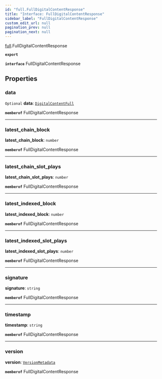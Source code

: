 ```yaml
---
id: "full.FullDigitalContentResponse"
title: "Interface: FullDigitalContentResponse"
sidebar_label: "FullDigitalContentResponse"
custom_edit_url: null
pagination_prev: null
pagination_next: null
---
```


[full](../namespaces/full.md).FullDigitalContentResponse

**`export`**

**`interface`** FullDigitalContentResponse

## Properties

### data

 `Optional` **data**: [`DigitalContentFull`](full.DigitalContentFull.md)

**`memberof`** FullDigitalContentResponse

___

### latest\_chain\_block

 **latest\_chain\_block**: `number`

**`memberof`** FullDigitalContentResponse

___

### latest\_chain\_slot\_plays

 **latest\_chain\_slot\_plays**: `number`

**`memberof`** FullDigitalContentResponse

___

### latest\_indexed\_block

 **latest\_indexed\_block**: `number`

**`memberof`** FullDigitalContentResponse

___

### latest\_indexed\_slot\_plays

 **latest\_indexed\_slot\_plays**: `number`

**`memberof`** FullDigitalContentResponse

___

### signature

 **signature**: `string`

**`memberof`** FullDigitalContentResponse

___

### timestamp

 **timestamp**: `string`

**`memberof`** FullDigitalContentResponse

___

### version

 **version**: [`VersionMetadata`](full.VersionMetadata.md)

**`memberof`** FullDigitalContentResponse
